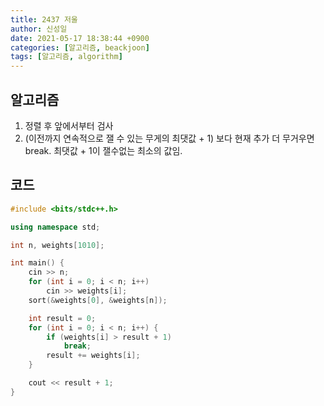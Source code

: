```yaml
---
title: 2437 저울
author: 신성일
date: 2021-05-17 18:38:44 +0900
categories: [알고리즘, beackjoon]
tags: [알고리즘, algorithm]
---
```


## 알고리즘

1. 정렬 후 앞에서부터 검사
2. (이전까지 연속적으로 잴 수 있는 무게의 최댓값 + 1) 보다 현재 추가 더 무거우면 break. 최댓값 + 1이 잴수없는 최소의 값임.

## 코드

```c++
#include <bits/stdc++.h>

using namespace std;

int n, weights[1010];

int main() {
	cin >> n;
	for (int i = 0; i < n; i++)
		cin >> weights[i];
	sort(&weights[0], &weights[n]);

	int result = 0;
	for (int i = 0; i < n; i++) {
		if (weights[i] > result + 1)
			break;
		result += weights[i];
	}

	cout << result + 1;
}
```
